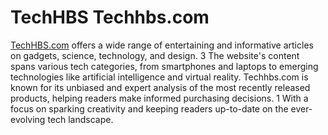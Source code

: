 # TechHBS Techhbs.com 
<a href="techhbs.com">TechHBS.com</a> offers a wide range of entertaining and informative articles on gadgets, science, technology, and design. 3 The website's content spans various tech categories, from smartphones and laptops to emerging technologies like artificial intelligence and virtual reality. Techhbs.com is known for its unbiased and expert analysis of the most recently released products, helping readers make informed purchasing decisions. 1 With a focus on sparking creativity and keeping readers up-to-date on the ever-evolving tech landscape.
